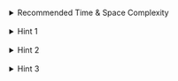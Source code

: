 <br>
<details class="hint-accordion">  
    <summary>Recommended Time & Space Complexity</summary>
    <p>
    You should aim for a solution with <code>O(n)</code> time and<code>O(n)</code> space, where <code>n</code> is the number of nodes in the given tree.
    </p>
</details>

<br>
<details class="hint-accordion">  
    <summary>Hint 1</summary>
    <p>
    A brute force solution would involve considering every node and checking if the path from the root to that node is valid, resulting in an <code>O(n^2)</code> time complexity. Can you think of a better approach?
    </p>
</details>

<br>
<details class="hint-accordion">  
    <summary>Hint 2</summary>
    <p>
    We can use the Depth First Search (DFS) algorithm to traverse the tree. But can you think of a way to determine if the current node is a good node in a single traversal? Maybe we need to track a value while traversing the tree.
    </p>
</details>

<br>
<details class="hint-accordion">  
    <summary>Hint 3</summary>
    <p>
    While traversing the tree, we should track the maximum value along the current path. This allows us to determine whether the nodes we encounter are good. We can use a global variable to count the number of good nodes.
    </p>
</details>